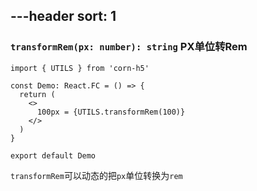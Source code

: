 
---header
sort: 1
---
### `transformRem(px: number): string` PX单位转Rem

```tsx
import { UTILS } from 'corn-h5'

const Demo: React.FC = () => {
  return (
    <>
      100px = {UTILS.transformRem(100)}
    </>
  )
}

export default Demo
```
`transformRem`可以动态的把`px`单位转换为`rem`

